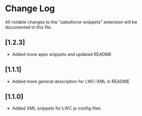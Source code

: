# Change Log

All notable changes to the "salesforce-snippets" extension will be documented in this file.

## [1.2.3]

- Added more apex snippets and updated README
## [1.1.1]

- Added more general description for LWC-XML in README

## [1.1.0]

- Added XML snippets for LWC js-config files
